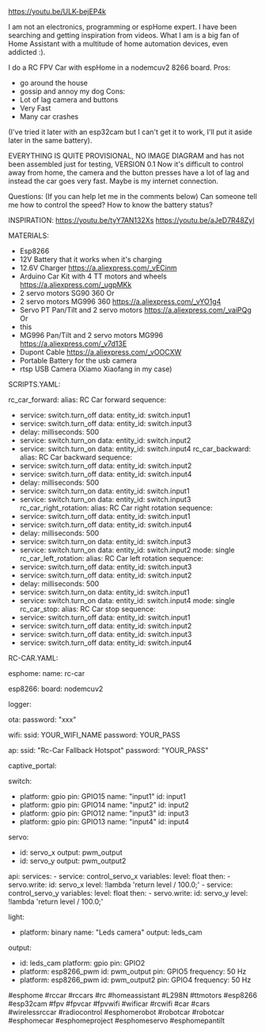 https://youtu.be/ULK-bejEP4k

I am not an electronics, programming or espHome expert. I have been searching and getting inspiration from videos. What I am is a big fan of Home Assistant with a multitude of home automation devices, even addicted :).

I do a RC FPV Car with espHome in a nodemcuv2 8266 board.
 Pros:
  - go around the house 
  - gossip and annoy my dog
 Cons:
 - Lot of lag camera and buttons
 - Very Fast
 - Many car crashes

(I've tried it later with an esp32cam but I can't get it to work, I'll put it aside later in the same battery).

 EVERYTHING IS QUITE PROVISIONAL, NO IMAGE DIAGRAM and has not been assembled just for testing, VERSION 0.1
  Now it's difficult to control away from home, the camera and the button presses have a lot of lag and instead the car goes very fast. Maybe is my internet connection. 

Questions: (If you can help let me in the comments below)
Can someone tell me how to control the speed?
How to know the battery status?

INSPIRATION:
https://youtu.be/tyY7AN132Xs
https://youtu.be/aJeD7R48ZyI

MATERIALS:
 - Esp8266
 - 12V Battery that it works when it's charging
 -  12.6V Charger
https://a.aliexpress.com/_vECinm
- Arduino Car Kit with 4 TT motors and wheels
https://a.aliexpress.com/_ugpMKk
- 2 servo motors  SG90 360
Or
- 2 servo motors MG996 360
https://a.aliexpress.com/_vYO1g4
- Servo PT Pan/Tilt and 2 servo motors
https://a.aliexpress.com/_vaiPQg
Or
- this 
-  MG996 Pan/Tilt and 2 servo motors MG996 
https://a.aliexpress.com/_v7d13E
- Dupont Cable
 https://a.aliexpress.com/_vOOCXW
 - Portable Battery for the usb camera
 - rtsp USB Camera (Xiamo Xiaofang in my case)

SCRIPTS.YAML:

rc_car_forward:
  alias: RC Car forward
  sequence:
  - service: switch.turn_off
    data:
      entity_id: switch.input1
  - service: switch.turn_off
    data:
      entity_id: switch.input3
  - delay:
      milliseconds: 500
  - service: switch.turn_on
    data:
      entity_id: switch.input2
  - service: switch.turn_on
    data:
      entity_id: switch.input4
rc_car_backward:
  alias: RC Car backward
  sequence:
  - service: switch.turn_off
    data:
      entity_id: switch.input2
  - service: switch.turn_off
    data:
      entity_id: switch.input4
  - delay:
      milliseconds: 500
  - service: switch.turn_on
    data:
      entity_id: switch.input1
  - service: switch.turn_on
    data:
      entity_id: switch.input3
rc_car_right_rotation:
  alias: RC Car right rotation
  sequence:
  - service: switch.turn_off
    data:
      entity_id: switch.input1
  - service: switch.turn_off
    data:
      entity_id: switch.input4
  - delay:
      milliseconds: 500
  - service: switch.turn_on
    data:
      entity_id: switch.input3
  - service: switch.turn_on
    data:
      entity_id: switch.input2
  mode: single
rc_car_left_rotation:
  alias: RC Car left rotation
  sequence:
  - service: switch.turn_off
    data:
      entity_id: switch.input3
  - service: switch.turn_off
    data:
      entity_id: switch.input2
  - delay:
      milliseconds: 500
  - service: switch.turn_on
    data: 
      entity_id: switch.input1
  - service: switch.turn_on
    data:
      entity_id: switch.input4
  mode: single
rc_car_stop:
  alias: RC Car stop
  sequence:
  - service: switch.turn_off
    data:
      entity_id: switch.input1
  - service: switch.turn_off
    data:
      entity_id: switch.input2
  - service: switch.turn_off
    data:
      entity_id: switch.input3
  - service: switch.turn_off
    data:
      entity_id: switch.input4

RC-CAR.YAML:

esphome:
  name: rc-car

esp8266:
  board: nodemcuv2

logger:

ota:
  password: "xxx"

wifi:
  ssid: YOUR_WIFI_NAME
  password: YOUR_PASS

  ap:
    ssid: "Rc-Car Fallback Hotspot"
    password: "YOUR_PASS"
    
captive_portal:

switch:
  - platform: gpio
    pin: GPIO15
    name: "input1"
    id: input1
  - platform: gpio
    pin: GPIO14
    name: "input2"
    id: input2
  - platform: gpio
    pin: GPIO12
    name: "input3"
    id: input3
  - platform: gpio
    pin: GPIO13
    name: "input4"
    id: input4

servo:
  - id: servo_x
    output: pwm_output
  - id: servo_y
    output: pwm_output2
    
api:
  services:
    - service: control_servo_x
      variables:
        level: float
      then:
        - servo.write:
            id: servo_x
            level: !lambda 'return level / 100.0;'
    - service: control_servo_y
      variables:
        level: float
      then:
        - servo.write:
            id: servo_y
            level: !lambda 'return level / 100.0;'

light:
  - platform: binary
    name: "Leds camera"
    output: leds_cam

output:
  - id: leds_cam
    platform: gpio
    pin: GPIO2
  - platform: esp8266_pwm
    id: pwm_output
    pin: GPIO5
    frequency: 50 Hz
  - platform: esp8266_pwm
    id: pwm_output2
    pin: GPIO4
    frequency: 50 Hz


#esphome #rccar #rccars #rc #homeassistant #L298N #ttmotors #esp8266 #esp32cam #fpv #fpvcar #fpvwifi #wificar #rcwifi #car #cars #wirelessrccar #radiocontrol #esphomerobot #robotcar #robotcar #esphomecar #esphomeproject #esphomeservo #esphomepantilt

